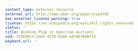 ```yaml
---
content_type: external-resource
external_url: http://www.nber.org/papers/w14765
has_external_license_warning: true
license: https://en.wikipedia.org/wiki/All_rights_reserved
status: ''
title: Winning Play in Spectrum Auctions
uid: 155650c3-2ad2-42f0-9160-a4fd67688ff4
wayback_url: ''
---
```

